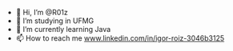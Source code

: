 - 👋 Hi, I’m @R01z
- 👀 I’m studying in UFMG
- 🌱 I’m currently learning Java
- 📫 How to reach me www.linkedin.com/in/igor-roiz-3046b3125

<!---
R01z/R01z is a ✨ special ✨ repository because its `README.md` (this file) appears on your GitHub profile.
You can click the Preview link to take a look at your changes.
--->
